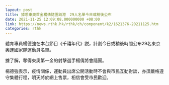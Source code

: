 ```yaml
---
layout: post
title: 據悉東奧首金楊倩隨團訪港　29人名單今日或稍後公布
date: 2021-11-25 12:09:08.000000000 +08:00
link: https://news.rthk.hk/rthk/ch/component/k2/1621376-20211125.htm
categories: rthk
---
```


體育專員楊德強在本台節目《千禧年代》説，計劃今日或稍後時間公布29名東京奧運國家隊運動員名單。

據了解，奪得東奧第一金的射擊選手楊倩將會隨團。

楊德強表示，疫情關係，運動員出席公開活動時不會與市民互動對談，亦須嚴格遵守集體行程，明天將於網上售票，相信會受市民歡迎。
